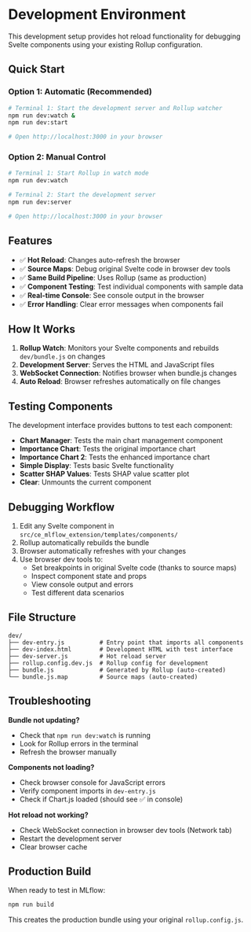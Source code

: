 # Development Environment

This development setup provides hot reload functionality for debugging Svelte components using your existing Rollup configuration.

## Quick Start

### Option 1: Automatic (Recommended)
```bash
# Terminal 1: Start the development server and Rollup watcher
npm run dev:watch &
npm run dev:start

# Open http://localhost:3000 in your browser
```

### Option 2: Manual Control
```bash
# Terminal 1: Start Rollup in watch mode
npm run dev:watch

# Terminal 2: Start the development server
npm run dev:server

# Open http://localhost:3000 in your browser
```

## Features

- ✅ **Hot Reload**: Changes auto-refresh the browser
- ✅ **Source Maps**: Debug original Svelte code in browser dev tools
- ✅ **Same Build Pipeline**: Uses Rollup (same as production)
- ✅ **Component Testing**: Test individual components with sample data
- ✅ **Real-time Console**: See console output in the browser
- ✅ **Error Handling**: Clear error messages when components fail

## How It Works

1. **Rollup Watch**: Monitors your Svelte components and rebuilds `dev/bundle.js` on changes
2. **Development Server**: Serves the HTML and JavaScript files
3. **WebSocket Connection**: Notifies browser when bundle.js changes
4. **Auto Reload**: Browser refreshes automatically on file changes

## Testing Components

The development interface provides buttons to test each component:

- **Chart Manager**: Tests the main chart management component
- **Importance Chart**: Tests the original importance chart
- **Importance Chart 2**: Tests the enhanced importance chart
- **Simple Display**: Tests basic Svelte functionality
- **Scatter SHAP Values**: Tests SHAP value scatter plot
- **Clear**: Unmounts the current component

## Debugging Workflow

1. Edit any Svelte component in `src/ce_mlflow_extension/templates/components/`
2. Rollup automatically rebuilds the bundle
3. Browser automatically refreshes with your changes
4. Use browser dev tools to:
   - Set breakpoints in original Svelte code (thanks to source maps)
   - Inspect component state and props
   - View console output and errors
   - Test different data scenarios

## File Structure

```
dev/
├── dev-entry.js          # Entry point that imports all components
├── dev-index.html        # Development HTML with test interface
├── dev-server.js         # Hot reload server
├── rollup.config.dev.js  # Rollup config for development
├── bundle.js             # Generated by Rollup (auto-created)
└── bundle.js.map         # Source maps (auto-created)
```

## Troubleshooting

**Bundle not updating?**
- Check that `npm run dev:watch` is running
- Look for Rollup errors in the terminal
- Refresh the browser manually

**Components not loading?**
- Check browser console for JavaScript errors
- Verify component imports in `dev-entry.js`
- Check if Chart.js loaded (should see ✅ in console)

**Hot reload not working?**
- Check WebSocket connection in browser dev tools (Network tab)
- Restart the development server
- Clear browser cache

## Production Build

When ready to test in MLflow:
```bash
npm run build
```

This creates the production bundle using your original `rollup.config.js`.
